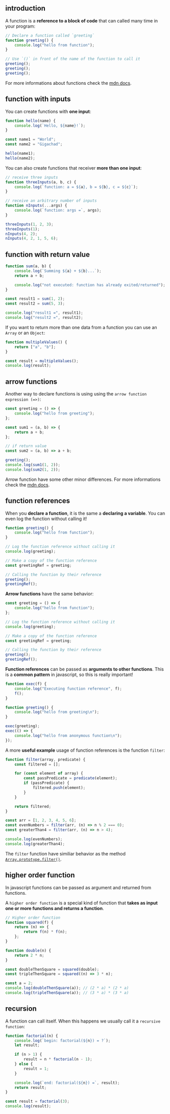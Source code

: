 ## introduction

A function is a **reference to a block of code** that can called many time in your program:

```javascript
// Declare a function called `greeting`
function greeting() {
	console.log("hello from function");
}

// Use `()` in front of the name of the function to call it
greeting();
greeting();
greeting();
```

For more informations about functions check the [mdn docs](https://developer.mozilla.org/docs/Web/JavaScript/Guide/Functions).

## function with inputs

You can create functions with **one input**:

```javascript
function hello(name) {
	console.log(`Hello, ${name}!`);
}

const name1 = "World";
const name2 = "Gigachad";

hello(name1);
hello(name2);
```

You can also create functions that receiver **more than one input**:

```javascript
// receive three inputs
function threeInputs(a, b, c) {
	console.log(`function: a = ${a}, b = ${b}, c = ${c}`);
}

// receive an arbitrary number of inputs
function nInputs(...args) {
	console.log(`function: args =`, args);
}

threeInputs(1, 2, 3);
threeInputs(1);
nInputs(4, 2);
nInputs(4, 2, 1, 5, 6);
```

## function with return value

```javascript
function sum(a, b) {
	console.log(`Summing ${a} + ${b}...`);
	return a + b;

	console.log("not executed: function has already exited/returned");
}

const result1 = sum(1, 2);
const result2 = sum(5, 3);

console.log("result1 =", result1);
console.log("result2 =", result2);
```

If you want to return more than one data from a function you can use an `Array` or an `Object`:

```javascript
function multipleValues() {
	return ["a", "b"];
}

const result = multipleValues();
console.log(result);
```

## arrow functions

Another way to declare functions is using using the `arrow function expression (=>)`:

```javascript
const greeting = () => {
	console.log("hello from greeting");
};

const sum1 = (a, b) => {
	return a + b;
};

// if return value
const sum2 = (a, b) => a + b;

greeting();
console.log(sum1(1, 2));
console.log(sum2(1, 2));
```

Arrow function have some other minor differences. For more informations check the [mdn docs](https://developer.mozilla.org/docs/Web/JavaScript/Guide/Functions#arrow_functions).

## function references

When you **declare a function**, it is the same a **declaring a variable**. You can even log the function without calling it!

```javascript
function greeting() {
	console.log("hello from function");
}

// Log the function reference without calling it
console.log(greeting);

// Make a copy of the function reference
const greetingRef = greeting;

// Calling the function by their reference
greeting();
greetingRef();
```

**Arrow functions** have the same behavior:

```javascript
const greeting = () => {
	console.log("hello from function");
};

// Log the function reference without calling it
console.log(greeting);

// Make a copy of the function reference
const greetingRef = greeting;

// Calling the function by their reference
greeting();
greetingRef();
```

**Function references** can be passed as **arguments to other functions**. This is a **common pattern** in javascript, so this is really important!

```javascript
function exec(f) {
	console.log("Executing function reference", f);
	f();
}

function greeting() {
	console.log("hello from greeting\n");
}

exec(greeting);
exec(() => {
	console.log("hello from anonymous function\n");
});
```

A more **useful example** usage of function references is the function `filter`:

```javascript
function filter(array, predicate) {
	const filtered = [];

	for (const element of array) {
		const passPredicate = predicate(element);
		if (passPredicate) {
			filtered.push(element);
		}
	}

	return filtered;
}

const arr = [1, 2, 3, 4, 5, 6];
const evenNumbers = filter(arr, (n) => n % 2 === 0);
const greaterThan4 = filter(arr, (n) => n > 4);

console.log(evenNumbers);
console.log(greaterThan4);
```

The `filter` function have similiar behavior as the method [`Array.prototype.filter()`](https://developer.mozilla.org/docs/Web/JavaScript/Reference/Global_Objects/Array/filter).

## higher order function

In javascript functions can be passed as argument and returned from functions.

A `higher order function` is a special kind of function that **takes as input one or more functions and returns a function**.

```javascript
// Higher order function
function squared(f) {
	return (n) => {
		return f(n) * f(n);
	};
}

function double(n) {
	return 2 * n;
}

const doubleThenSquare = squared(double);
const tripleThenSquare = squared((n) => 3 * n);

const a = 2;
console.log(doubleThenSquare(a)); // (2 * a) * (2 * a)
console.log(tripleThenSquare(a)); // (3 * a) * (3 * a)
```

## recursion

A function can call itself. When this happens we usually call it a `recursive function`:

```javascript
function factorial(n) {
	console.log(`begin: factorial(${n}) = ?`);
	let result;

	if (n > 1) {
		result = n * factorial(n - 1);
	} else {
		result = 1;
	}

	console.log(`end: factorial(${n}) =`, result);
	return result;
}

const result = factorial(3);
console.log(result);
```
